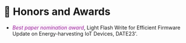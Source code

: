# 🍻 Honors and Awards
- <span style="font-style:italic; background-color:rgb(250, 244, 250); color:rgb(157, 34, 157)">Best paper nomination award</span>, Light Flash Write for Efficient Firmware Update on Energy-harvesting IoT Devices, DATE23'.
